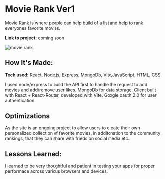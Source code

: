 # Movie Rank Ver1
Movie Rank is where people can help build of a list and help to rank everyones favorite movies.

**Link to project:** coming soon

![movie rank](https://images4.imagebam.com/69/b3/91/MEBTATL_o.png)

## How It's Made:

**Tech used:** React, Node.js, Express, MongoDb, Vite,JavaScript, HTML, CSS

I used node/express to build the API first to handle the request to add movies and add/remove user likes. MongoDb for data storage. Client built with React + React-Router, developed with Vite. Google oauth 2.0 for user authentication.

## Optimizations

As the site is an ongoing project to allow users to create their own personalized collection of favorite movies, in additonation to the community rankings, that they can share with frieds on social media etc..

## Lessons Learned:

I learned to be very thoughtful and patient in testing your apps for proper performace across various browsers and devices. 
